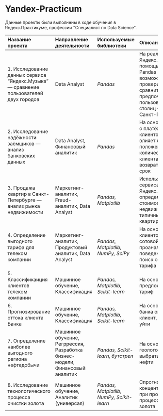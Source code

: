 # Yandex-Practicum
Данные проекты были выполнены в ходе обучения в Яндекс.Практикуме, профессии "Специалист по Data Science".

|Название проекта                     |Направление деятельности   |Используемые библиотеки      | Описание                                                              |
|:------------------------------------|:--------------------------|:----------------------------|:----------------------------------------------------------------------|
|1. Исследование данных сервиса “Яндекс.Музыка” — сравнение пользователей двух городов|Data Analyst|*Pandas*|На реальных данных Яндекс.Музыки c помощью библиотеки Pandas и её возможностей проверить данные и сравнить поведение и предпочтения пользователей двух столиц — Москвы и Санкт-Петербурга|
|2. Исследование надёжности заёмщиков — анализ банковских данных|Data Analyst, Финансовый аналитик|*Pandas*|На основе статистики о платёжеспособности клиентов исследовать влияет ли семейное положение и количество детей клиента на факт возврата кредита в срок|
|3. Продажа квартир в Санкт-Петербурге — анализ рынка недвижимости|Маркетинг-аналитик, Fraud-аналитик, Data Analyst|*Pandas, Matplotlib*|Используя данные сервиса Яндекс.Недвижимость, определить рыночную стоимость объектов недвижимости и типичные параметры квартир|
|4. Определение выгодного тарифа для телеком компании|Маркетинг-аналитик, Продуктовый аналитик, Data Analyst|*Pandas, Matplotlib, NumPy, SciPy*|На основе данных клиентов оператора сотовой связи проанализировать поведение клиентов и поиск оптимального тарифа|
|5. Классификаиция клиентов телеком компании|Машинное обучение, Классификация|*Pandas, Matplotlib, Scikit-learn*|На основе данных предложить клиенту тариф|
|6. Прогнозирование оттока клиента Банка|Машинное обучение, Классификация|*Pandas, Matplotlib, Scikit-learn*|На основе данных из банка определить клиент, который может уйти|
|7. Определение наиболее выгодного региона нефтедобычи|Машинное обучение, Регррессия, Разработка бизнес-модели, Финансовый аналитик|*Pandas, Scikit-learn, бутстреп*|На основе данных геологоразведки выбрать район добычи нефти|
|8. Исследование технологического процесса очистки золота|Машинное обучение, Аналитик (универсал)|*Pandas, Matplotlib, NumPy, Scikit-learn*|Спрогнозировать концентрацию золота при проведении процесса очистки золота|
